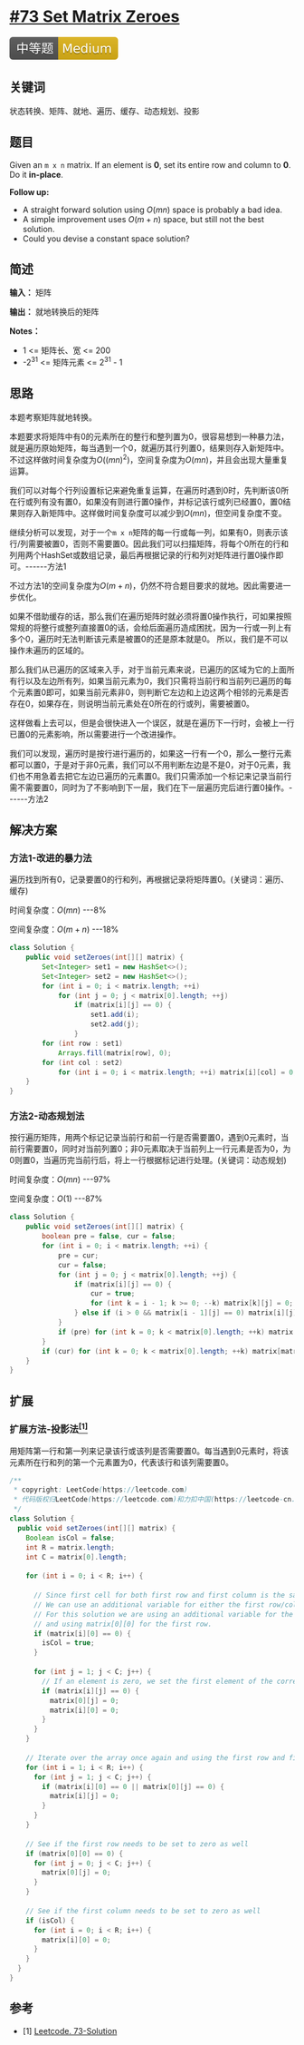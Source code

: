 # [#73 Set Matrix Zeroes](https://leetcode.com/problems/set-matrix-zeroes/)

![Medium](/figures/Medium.svg)

## 关键词

状态转换、矩阵、就地、遍历、缓存、动态规划、投影

## 题目

Given an `m x n` matrix. If an element is **0**, set its entire row and column to **0**. Do it **in-place**.

**Follow up:**

+ A straight forward solution using $O(mn)$ space is probably a bad idea.
+ A simple improvement uses $O(m + n)$ space, but still not the best solution.
+ Could you devise a constant space solution?

## 简述

**输入：** 矩阵

**输出：** 就地转换后的矩阵

**Notes：**

+ 1 <= 矩阵长、宽 <= 200
+ -2$^{31}$ <= 矩阵元素 <= 2$^{31}$ - 1

## 思路

本题考察矩阵就地转换。

本题要求将矩阵中有0的元素所在的整行和整列置为0，很容易想到一种暴力法，就是遍历原始矩阵，每当遇到一个0，就遍历其行列置0，结果则存入新矩阵中。不过这样做时间复杂度为$O((mn)^2)$，空间复杂度为$O(mn)$，并且会出现大量重复运算。

我们可以对每个行列设置标记来避免重复运算，在遍历时遇到0时，先判断该0所在行或列有没有置0，如果没有则进行置0操作，并标记该行或列已经置0，置0结果则存入新矩阵中。这样做时间复杂度可以减少到$O(mn)$，但空间复杂度不变。

继续分析可以发现，对于一个`m x n`矩阵的每一行或每一列，如果有0，则表示该行/列需要被置0，否则不需要置0。因此我们可以扫描矩阵，将每个0所在的行和列用两个HashSet或数组记录，最后再根据记录的行和列对矩阵进行置0操作即可。------方法1

不过方法1的空间复杂度为$O(m + n)$，仍然不符合题目要求的就地。因此需要进一步优化。

如果不借助缓存的话，那么我们在遍历矩阵时就必须将置0操作执行，可如果按照常规的将整行或整列直接置0的话，会给后面遍历造成困扰，因为一行或一列上有多个0，遍历时无法判断该元素是被置0的还是原本就是0。
所以，我们是不可以操作未遍历的区域的。

那么我们从已遍历的区域来入手，对于当前元素来说，已遍历的区域为它的上面所有行以及左边所有列，如果当前元素为0，我们只需将当前行和当前列已遍历的每个元素置0即可，如果当前元素非0，则判断它左边和上边这两个相邻的元素是否存在0，如果存在，则说明当前元素处在0所在的行或列，需要被置0。

这样做看上去可以，但是会很快进入一个误区，就是在遍历下一行时，会被上一行已置0的元素影响，所以需要进行一个改进操作。

我们可以发现，遍历时是按行进行遍历的，如果这一行有一个0，那么一整行元素都可以置0，于是对于非0元素，我们可以不用判断左边是不是0，对于0元素，我们也不用急着去把它左边已遍历的元素置0。我们只需添加一个标记来记录当前行需不需要置0，同时为了不影响到下一层，我们在下一层遍历完后进行置0操作。------方法2

## 解决方案

### 方法1-改进的暴力法

遍历找到所有0，记录要置0的行和列，再根据记录将矩阵置0。(关键词：遍历、缓存)

时间复杂度：$O(mn)$ ---8%

空间复杂度：$O(m + n)$ ---18%

``` java
class Solution {
    public void setZeroes(int[][] matrix) {
        Set<Integer> set1 = new HashSet<>();
        Set<Integer> set2 = new HashSet<>();
        for (int i = 0; i < matrix.length; ++i)
            for (int j = 0; j < matrix[0].length; ++j)
                if (matrix[i][j] == 0) {
                    set1.add(i);
                    set2.add(j);
                }
        for (int row : set1)
            Arrays.fill(matrix[row], 0);
        for (int col : set2)
            for (int i = 0; i < matrix.length; ++i) matrix[i][col] = 0;
    }
}
```

### 方法2-动态规划法

按行遍历矩阵，用两个标记记录当前行和前一行是否需要置0，遇到0元素时，当前行需要置0，同时对当前列置0；非0元素取决于当前列上一行元素是否为0，为0则置0，当遍历完当前行后，将上一行根据标记进行处理。(关键词：动态规划)

时间复杂度：$O(mn)$ ---97%

空间复杂度：$O(1)$ ---87%

``` java
class Solution {
    public void setZeroes(int[][] matrix) {
        boolean pre = false, cur = false;
        for (int i = 0; i < matrix.length; ++i) {
            pre = cur;
            cur = false;
            for (int j = 0; j < matrix[0].length; ++j) {
                if (matrix[i][j] == 0) {
                    cur = true;
                    for (int k = i - 1; k >= 0; --k) matrix[k][j] = 0;
                } else if (i > 0 && matrix[i - 1][j] == 0) matrix[i][j] = 0;
            }
            if (pre) for (int k = 0; k < matrix[0].length; ++k) matrix[i - 1][k] = 0;
        }
        if (cur) for (int k = 0; k < matrix[0].length; ++k) matrix[matrix.length - 1][k] = 0;
    }
}
```

## 扩展

### 扩展方法-投影法[$^{[1]}$](#refer-anchor-1)

用矩阵第一行和第一列来记录该行或该列是否需要置0。每当遇到0元素时，将该元素所在行和列的第一个元素置为0，代表该行和该列需要置0。

``` java
/**
 * copyright: LeetCode(https://leetcode.com)
 * 代码版权归LeetCode(https://leetcode.com)和力扣中国(https://leetcode-cn.com/)所有
 */
class Solution {
  public void setZeroes(int[][] matrix) {
    Boolean isCol = false;
    int R = matrix.length;
    int C = matrix[0].length;

    for (int i = 0; i < R; i++) {

      // Since first cell for both first row and first column is the same i.e. matrix[0][0]
      // We can use an additional variable for either the first row/column.
      // For this solution we are using an additional variable for the first column
      // and using matrix[0][0] for the first row.
      if (matrix[i][0] == 0) {
        isCol = true;
      }

      for (int j = 1; j < C; j++) {
        // If an element is zero, we set the first element of the corresponding row and column to 0
        if (matrix[i][j] == 0) {
          matrix[0][j] = 0;
          matrix[i][0] = 0;
        }
      }
    }

    // Iterate over the array once again and using the first row and first column, update the elements.
    for (int i = 1; i < R; i++) {
      for (int j = 1; j < C; j++) {
        if (matrix[i][0] == 0 || matrix[0][j] == 0) {
          matrix[i][j] = 0;
        }
      }
    }

    // See if the first row needs to be set to zero as well
    if (matrix[0][0] == 0) {
      for (int j = 0; j < C; j++) {
        matrix[0][j] = 0;
      }
    }

    // See if the first column needs to be set to zero as well
    if (isCol) {
      for (int i = 0; i < R; i++) {
        matrix[i][0] = 0;
      }
    }
  }
}
```

## 参考

<div id="refer-anchor-1"></div>

+ [1] [Leetcode. 73-Solution](https://leetcode.com/problems/set-matrix-zeroes/solution/)
